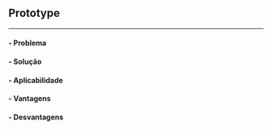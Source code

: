
## Prototype


---
#### - Problema

#### - Solução

#### - Aplicabilidade

#### - Vantagens

#### - Desvantagens
